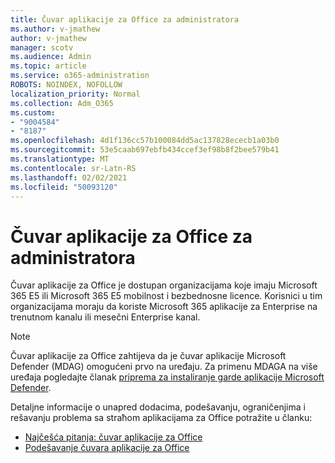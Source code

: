 ```yaml
---
title: Čuvar aplikacije za Office za administratora
ms.author: v-jmathew
author: v-jmathew
manager: scotv
ms.audience: Admin
ms.topic: article
ms.service: o365-administration
ROBOTS: NOINDEX, NOFOLLOW
localization_priority: Normal
ms.collection: Adm_O365
ms.custom:
- "9004584"
- "8187"
ms.openlocfilehash: 4d1f136cc57b100084dd5ac137828ececb1a03b0
ms.sourcegitcommit: 53e5caab697ebfb434ccef3ef98b8f2bee579b41
ms.translationtype: MT
ms.contentlocale: sr-Latn-RS
ms.lasthandoff: 02/02/2021
ms.locfileid: "50093120"
---
```

# <a name="application-guard-for-office-for-admins"></a>Čuvar aplikacije za Office za administratora

Čuvar aplikacije za Office je dostupan organizacijama koje imaju Microsoft 365 E5 ili Microsoft 365 E5 mobilnost i bezbednosne licence. Korisnici u tim organizacijama moraju da koriste Microsoft 365 aplikacije za Enterprise na trenutnom kanalu ili mesečni Enterprise kanal.

> [!NOTE]
> Čuvar aplikacije za Office zahtijeva da je čuvar aplikacije Microsoft Defender (MDAG) omogućeni prvo na uređaju. Za primenu MDAGA na više uređaja pogledajte članak [priprema za instaliranje garde aplikacije Microsoft Defender](https://docs.microsoft.com/windows/security/threat-protection/microsoft-defender-application-guard/install-md-app-guard).

Detaljne informacije o unapred dodacima, podešavanju, ograničenjima i rešavanju problema sa straћom aplikacijama za Office potražite u članku:

- [Najčešća pitanja: čuvar aplikacije za Office](https://support.microsoft.com/office/application-guard-for-office-9e0fb9c2-ffad-43bf-8ba3-78f785fdba46)
- [Podešavanje čuvara aplikacije za Office](https://docs.microsoft.com/microsoft-365/security/office-365-security/install-app-guard)
